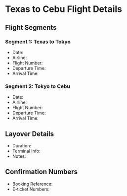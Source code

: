 # Texas to Cebu Flight Details

## Flight Segments
### Segment 1: Texas to Tokyo
- Date:
- Airline:
- Flight Number:
- Departure Time:
- Arrival Time:

### Segment 2: Tokyo to Cebu
- Date:
- Airline:
- Flight Number:
- Departure Time:
- Arrival Time:

## Layover Details
- Duration:
- Terminal Info:
- Notes:

## Confirmation Numbers
- Booking Reference:
- E-ticket Numbers:
